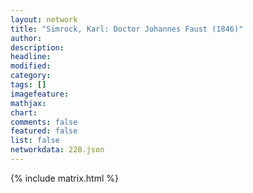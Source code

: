 ```yaml
---
layout: network
title: "Simrock, Karl: Doctor Johannes Faust (1846)"
author:
description:
headline:
modified:
category:
tags: []
imagefeature: 
mathjax: 
chart: 
comments: false
featured: false
list: false
networkdata: 228.json
---
```

{% include matrix.html %}
